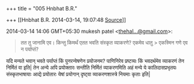 +++
title = "005 Hnbhat B.R."

+++
[[Hnbhat B.R.	2014-03-14, 19:07:48 [Source](https://groups.google.com/g/samskrita/c/G4y5dJLsK3U)]]



2014-03-14 14:06 GMT+05:30 mukesh patel \<[thehal...@gmail.com]()\>:  

> तत तु जानामि एव। किन्तु किमर्थं एतत भवति संस्कृत व्याकरणे? एकमेव धातु > एकस्मिन गणे एव न पर्याप्तं?  
> > 
> > 
> >   
> > 
> > 

  

यदि मन्यते भवान् भवते पर्याप्तं किं पुनरन्वेषणेन प्रयोजनम? पाणिनिरेव प्रष्टव्यः किं भवदर्थमेव व्याकरणं तेन निर्मितं वा इति\| तेन अन्ये अपि प्रयोक्तारः सन्तीति निर्मितं व्याकरणमिति अहं मन्ये ये कालिदासप्रभृतयः संस्कृतभाषायाः आद्ये प्रयोतारः येषां प्रयोगान् दृष्ट्वा व्याकरणशास्त्रे नियमाः कृताः इति\|

  



